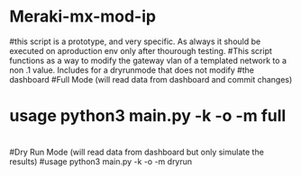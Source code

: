 # Meraki-mx-mod-ip
#this script is a prototype, and very specific. As always it should be executed on aproduction env only after thourough testing.
#This script functions as a way to modify the gateway vlan of a templated network to a non .1 value. Includes for a dryrunmode that does not modify
#the dashboard
#Full Mode (will read data from dashboard and commit changes)
# usage python3 main.py -k <api key> -o <specific org name> -m full
#
#Dry Run Mode (will read data from dashboard but only simulate the results)
#usage python3 main.py -k <api key> -o <specific org name> -m dryrun
